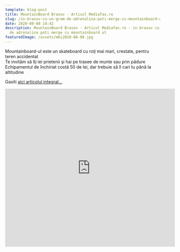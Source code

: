 ```yaml
---
template: blog-post
title: MountainBoard Brasov - Articol Mediafax.ro
slug: /in-brasov-cu-un-gram-de-adrenalina-poti-merge-cu-mountainboard-ul
date: 2020-08-08 14:42
description: MountainBoard Brasov - Articol Mediafax.ro - in brasov cu un gram
  de adrenalina poti merge cu mountainboard ul
featuredImage: /assets/mbi2020-08-08.jpg
---
```

Mountainboard-ul este un skateboard cu roţi mai mari, crestate, pentru teren accidentat\
Te invităm să îţi iei prietenii şi hai pe trasee de munte sau prin pădure\
Echipamentul de închiriat costă 50 de lei, dar trebuie să îl cari tu până la altitudine

Gasiti [aici articolul integral...](https://www.mediafax.ro/social/in-brasov-cu-un-gram-de-adrenalina-poti-merge-cu-mountainboard-ul-19486839?fbclid=IwAR244YDpTtruYmNxTFjMNrJDMKtrRcIj24WC72W129TDBgMfsCFdz9Sddp8)

<iframe src="https://www.facebook.com/plugins/post.php?href=https%3A%2F%2Fwww.facebook.com%2FFlowRidersBrasov%2Fposts%2F2696820877303577&show_text=true&width=552&height=513&appId" width="552" height="513" style="border:none;overflow:hidden" scrolling="no" frameborder="0" allowTransparency="true" allow="encrypted-media"></iframe>